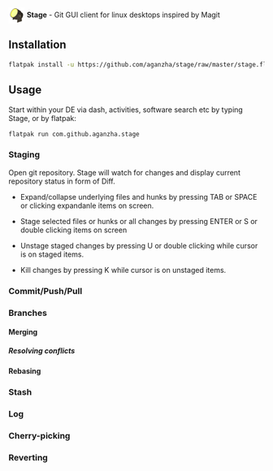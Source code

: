 <p float="left">
   <img valign="middle" alt="Stage logo" src="./icons/64x64/com.github.aganzha.stage.png" width="32">
   <strong>Stage</strong> -
   <span>Git GUI client for linux desktops inspired by Magit</span>
</p>

## Installation
```sh
flatpak install -u https://github.com/aganzha/stage/raw/master/stage.flatpakref
```

## Usage
Start within your DE via dash, activities, software search etc by typing Stage, or by flatpak:

```sh
flatpak run com.github.aganzha.stage
```

### Staging

Open git repository. Stage will watch for changes and display current repository status in form of Diff.

- Expand/collapse underlying files and hunks by pressing TAB or SPACE or clicking expandanle items on screen.

- Stage selected files or hunks or all changes by pressing ENTER or S or double clicking items on screen

- Unstage staged changes by pressing U or double clicking while cursor is on staged items.

- Kill changes by pressing K while cursor is on unstaged items.



### Commit/Push/Pull
### Branches
#### Merging
##### Resolving conflicts
#### Rebasing
### Stash
### Log
### Cherry-picking
### Reverting